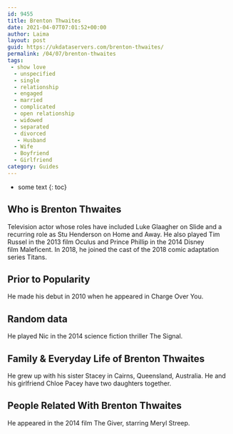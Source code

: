 ```yaml
---
id: 9455
title: Brenton Thwaites
date: 2021-04-07T07:01:52+00:00
author: Laima
layout: post
guid: https://ukdataservers.com/brenton-thwaites/
permalink: /04/07/brenton-thwaites
tags:
 - show love
  - unspecified
  - single
  - relationship
  - engaged
  - married
  - complicated
  - open relationship
  - widowed
  - separated
  - divorced
   - Husband
  - Wife
  - Boyfriend
  - Girlfriend
category: Guides
---
```


* some text
{: toc}


## Who is Brenton Thwaites
                  
                  
                  
Television actor whose roles have included Luke Glaagher on Slide and a recurring role as Stu Henderson on Home and Away. He also played Tim Russel in the 2013 film Oculus and Prince Phillip in the 2014 Disney film Maleficent. In 2018, he joined the cast of the 2018 comic adaptation series Titans.
                  
              
            
              
            
                
                
                
## Prior to Popularity
                  
                  
                  
He made his debut in 2010 when he appeared in Charge Over You. 
                  
              
            
              
            
                
                
                
## Random data
                  
                  
                  
He played Nic in the 2014 science fiction thriller The Signal.
                  
              
            
              
            
                
                
                
## Family & Everyday Life of Brenton Thwaites
                  
                  
                  
He grew up with his sister Stacey in Cairns, Queensland, Australia. He and his girlfriend Chloe Pacey have two daughters together.
                  
              
            
              
            
                
                
                
## People Related With Brenton Thwaites
                  
                  
                  
He appeared in the 2014 film The Giver, starring Meryl Streep.
                  
              
            
              
            
                
              
            
              
              
            
            
              
            
          
          
          